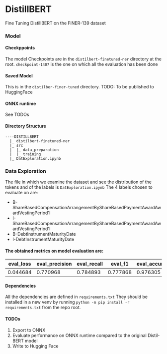 # DistillBERT
Fine Tuning DistillBERT on the FiNER-139 dataset

### Model
#### Checkppoints
The model Checkpoints are in the `distilbert-finetuned-ner` directory at the root. `checkpoint-1407` is the one on which all the evaluation has been done

#### Saved Model
This is in the `distilber-finer-tuned` directory.
TODO: To be published to HuggingFace

#### ONNX runtime
See TODOs


#### Directory Structure
```
----DISTILLBERT
  |_ distilbert-finetuned-ner
  |_ src
  |  |_ data_preparation
  |  |_ training
  |_ DatExploration.ipynb
```

### Data Exploration
The file in which we examine the dataset and see the distribution of the tokens and of the labels is `DatExploration.ipynb`
The 4 labels chosen to evaluate on are:
* B-ShareBasedCompensationArrangementByShareBasedPaymentAwardAwardVestingPeriod1
* I-ShareBasedCompensationArrangementByShareBasedPaymentAwardAwardVestingPeriod1
* B-DebtInstrumentMaturityDate
* I-DebtInstrumentMaturityDate

#### The obtained metrics on model evaluation are:
| eval_loss  | eval_precision  |  eval_recall |  eval_f1 |  eval_accuracy |
|---|---|---|---|---|
| 0.044684 | 0.770968 | 0.784893 | 0.777868  | 0.976305 |

#### Dependencies
All the dependencies are defined in `requirements.txt` They should be installed in a new venv by running `python -m pip install -r requirements.txt` from the repo root.


#### TODOs
1. Export to ONNX 
2. Evaluate performance on ONNX runtime compared to the original Distil-BERT model
3. Write to Hugging Face